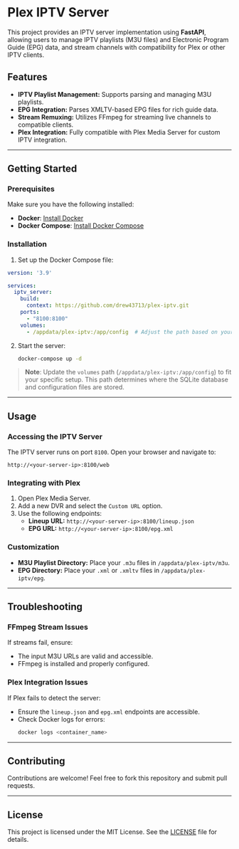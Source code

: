 # Plex IPTV Server

This project provides an IPTV server implementation using **FastAPI**, allowing users to manage IPTV playlists (M3U files) and Electronic Program Guide (EPG) data, and stream channels with compatibility for Plex or other IPTV clients.

## Features
- **IPTV Playlist Management:** Supports parsing and managing M3U playlists.
- **EPG Integration:** Parses XMLTV-based EPG files for rich guide data.
- **Stream Remuxing:** Utilizes FFmpeg for streaming live channels to compatible clients.
- **Plex Integration:** Fully compatible with Plex Media Server for custom IPTV integration.

---

## Getting Started

### Prerequisites
Make sure you have the following installed:
- **Docker**: [Install Docker](https://docs.docker.com/get-docker/)
- **Docker Compose**: [Install Docker Compose](https://docs.docker.com/compose/install/)

### Installation
1. Set up the Docker Compose file:

```yaml
version: '3.9'

services:
  iptv_server:
    build:
      context: https://github.com/drew43713/plex-iptv.git
    ports:
      - "8100:8100"
    volumes:
      - /appdata/plex-iptv:/app/config  # Adjust the path based on your setup for persistent storage
```

2. Start the server:
   ```bash
   docker-compose up -d
   ```

> **Note**: Update the `volumes` path (`/appdata/plex-iptv:/app/config`) to fit your specific setup. This path determines where the SQLite database and configuration files are stored.

---

## Usage

### Accessing the IPTV Server
The IPTV server runs on port `8100`. Open your browser and navigate to:
```
http://<your-server-ip>:8100/web
```

### Integrating with Plex
1. Open Plex Media Server.
2. Add a new DVR and select the `Custom URL` option.
3. Use the following endpoints:
   - **Lineup URL:** `http://<your-server-ip>:8100/lineup.json`
   - **EPG URL:** `http://<your-server-ip>:8100/epg.xml`

### Customization
- **M3U Playlist Directory:** Place your `.m3u` files in `/appdata/plex-iptv/m3u`.
- **EPG Directory:** Place your `.xml` or `.xmltv` files in `/appdata/plex-iptv/epg`.

---

## Troubleshooting

### FFmpeg Stream Issues
If streams fail, ensure:
- The input M3U URLs are valid and accessible.
- FFmpeg is installed and properly configured.

### Plex Integration Issues
If Plex fails to detect the server:
- Ensure the `lineup.json` and `epg.xml` endpoints are accessible.
- Check Docker logs for errors:
  ```bash
  docker logs <container_name>
  ```

---

## Contributing
Contributions are welcome! Feel free to fork this repository and submit pull requests.

---

## License
This project is licensed under the MIT License. See the [LICENSE](LICENSE) file for details.

